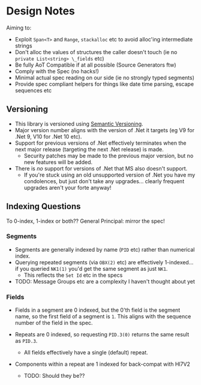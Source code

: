 # Design Notes

Aiming to:

* Exploit `Span<T>` and `Range`, `stackalloc` etc to avoid alloc'ing intermediate strings
* Don't alloc the values of structures the caller doesn't touch (ie no `private List<string> \_fields` etc)
* Be fully AoT Compatible if at all possible (Source Generators ftw)
* Comply with the Spec (no hacks!)
* Minimal actual spec reading on our side (ie no strongly typed segments)
* Provide spec compliant helpers for things like date time parsing, escape sequences etc


## Versioning
- This library is versioned using [Semantic Versioning](https://semver.org/).
- Major version number aligns with the version of .Net it targets (eg V9 for .Net 9, V10 for .Net 10 etc).
- Support for previous versions of .Net effectively terminates when the next major release (targeting the next .Net release) is made.
  - Security patches may be made to the previous major version, but no new features will be added.
- There is _no_ support for versions of .Net that MS also doesn't support.  
  - If you're stuck using an old unsupported version of .Net you have my condolences, but just don't take any upgrades... clearly frequent upgrades aren't your forte anyway!

 
## Indexing Questions

To 0-index, 1-index or both??  General Principal: mirror the spec!

### Segments
- Segments are generally indexed by name (`PID` etc) rather than numerical index.
- Querying repeated segments (via `OBX(2)` etc) are effectively 1-indexed... if you queried `NK1(1)` you'd get the same segment as just `NK1`.
  - This reflects the `Set Id` etc in the specs
- TODO: Message Groups etc are a complexity I haven't thought about yet

### Fields
- Fields in a segment are 0 indexed, but the 0'th field is the segment name, so the first field of a segment is `1`.  This aligns with the sequence number of the field in the spec.

- Repeats are 0 indexed, so requesting `PID.3(0)` returns the same result as `PID.3`.
  - All fields effectively have a single (default) repeat.

- Components within a repeat are 1 indexed for back-compat with Hl7V2
  - TODO: Should they be??
